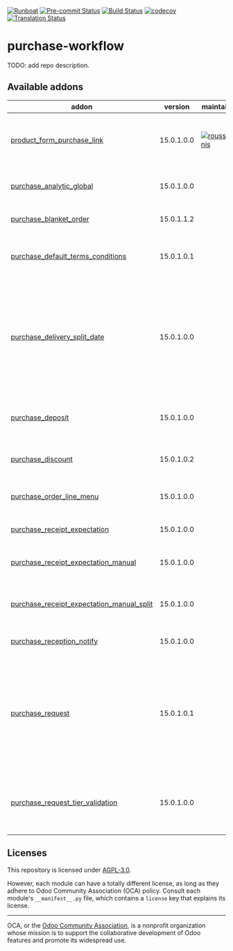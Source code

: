 
[![Runboat](https://img.shields.io/badge/runboat-Try%20me-875A7B.png)](https://runboat.odoo-community.org/builds?repo=OCA/purchase-workflow&target_branch=15.0)
[![Pre-commit Status](https://github.com/OCA/purchase-workflow/actions/workflows/pre-commit.yml/badge.svg?branch=15.0)](https://github.com/OCA/purchase-workflow/actions/workflows/pre-commit.yml?query=branch%3A15.0)
[![Build Status](https://github.com/OCA/purchase-workflow/actions/workflows/test.yml/badge.svg?branch=15.0)](https://github.com/OCA/purchase-workflow/actions/workflows/test.yml?query=branch%3A15.0)
[![codecov](https://codecov.io/gh/OCA/purchase-workflow/branch/15.0/graph/badge.svg)](https://codecov.io/gh/OCA/purchase-workflow)
[![Translation Status](https://translation.odoo-community.org/widgets/purchase-workflow-15-0/-/svg-badge.svg)](https://translation.odoo-community.org/engage/purchase-workflow-15-0/?utm_source=widget)

<!-- /!\ do not modify above this line -->

# purchase-workflow

TODO: add repo description.

<!-- /!\ do not modify below this line -->

<!-- prettier-ignore-start -->

[//]: # (addons)

Available addons
----------------
addon | version | maintainers | summary
--- | --- | --- | ---
[product_form_purchase_link](product_form_purchase_link/) | 15.0.1.0.0 | [![rousseldenis](https://github.com/rousseldenis.png?size=30px)](https://github.com/rousseldenis) | Add an option to display the purchases lines from product
[purchase_analytic_global](purchase_analytic_global/) | 15.0.1.0.0 |  | Purchase - Analytic Account Global
[purchase_blanket_order](purchase_blanket_order/) | 15.0.1.1.2 |  | Purchase Blanket Orders
[purchase_default_terms_conditions](purchase_default_terms_conditions/) | 15.0.1.0.1 |  | This module allows purchase default terms & conditions
[purchase_delivery_split_date](purchase_delivery_split_date/) | 15.0.1.0.0 |  | Allows Purchase Order you confirm to generate one Incoming Shipment for each expected date indicated in the Purchase Order Lines
[purchase_deposit](purchase_deposit/) | 15.0.1.0.0 |  | Option to create deposit from purchase order
[purchase_discount](purchase_discount/) | 15.0.1.0.2 |  | Purchase order lines with discounts
[purchase_order_line_menu](purchase_order_line_menu/) | 15.0.1.0.0 |  | Adds Purchase Order Lines Menu
[purchase_receipt_expectation](purchase_receipt_expectation/) | 15.0.1.0.0 |  | Purchase Receipt Expectation
[purchase_receipt_expectation_manual](purchase_receipt_expectation_manual/) | 15.0.1.0.0 |  | Purchase Receipt Expectation - Manual
[purchase_receipt_expectation_manual_split](purchase_receipt_expectation_manual_split/) | 15.0.1.0.0 |  | Purchase Receipt Expectation - Manual w/ Split
[purchase_reception_notify](purchase_reception_notify/) | 15.0.1.0.0 |  | Purchase Reception Notify
[purchase_request](purchase_request/) | 15.0.1.0.1 |  | Use this module to have notification of requirements of materials and/or external services and keep track of such requirements.
[purchase_request_tier_validation](purchase_request_tier_validation/) | 15.0.1.0.0 |  | Extends the functionality of Purchase Requests to support a tier validation process.

[//]: # (end addons)

<!-- prettier-ignore-end -->

## Licenses

This repository is licensed under [AGPL-3.0](LICENSE).

However, each module can have a totally different license, as long as they adhere to Odoo Community Association (OCA)
policy. Consult each module's `__manifest__.py` file, which contains a `license` key
that explains its license.

----
OCA, or the [Odoo Community Association](http://odoo-community.org/), is a nonprofit
organization whose mission is to support the collaborative development of Odoo features
and promote its widespread use.
